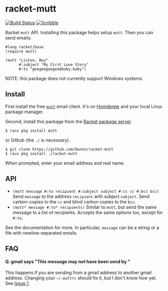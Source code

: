 racket-mutt
====
[![Build Status](https://travis-ci.org/bennn/racket-mutt.svg)](https://travis-ci.org/bennn/racket-mutt)
[![Scribble](https://img.shields.io/badge/Docs-Scribble-blue.svg)](http://docs.racket-lang.org/racket-mutt/index.html)

Racket `mutt` API.
Installing this package helps setup `mutt`. Then you can send emails:

```
#lang racket/base
(require mutt)

(mutt "Listen, Boy"
      #:subject "My First Love Story"
      #:to "geegeegeegee@baby.baby")
```

NOTE: this package does not currently support Windows systems.


Install
---

First install the free [`mutt`](http://www.mutt.org/) email client.
It's on [Homebrew](http://brew.sh/) and your local Linux package manager.

Second, install this package from the [Racket package server](http://pkgs.racket-lang.org)

```
$ raco pkg install mutt
```

or Github (the `./` is necessary).

```
$ git clone https://github.com/bennn/racket-mutt
$ raco pkg install ./racket-mutt
```

When prompted, enter your email address and real name.


API
---

- `(mutt message #:to recipient #:subject subject #:cc cc #:bcc bcc)`
  Send `message` to the address `recipient` with subject `subject`.
  Send carbon-copies to the `cc` and blind carbon copies to the `bcc`.
- `(mutt* message #:to* recipients)`
  Similar to `mutt`, but send the same message to a list of recipients.
  Accepts the same options too, except for `#:to`.

See the documentation for more.
In particular, `message` can be a string or a file with newline-separated emails.


FAQ
---

#### Q. gmail says "This message may not have been send by <me>"

This happens if you are sending from a gmail address to another gmail address.
Changing your `~/.muttrc` should fix it, but I don't know how yet. See [Issue 1](https://github.com/bennn/racket-mutt/issues/1).

